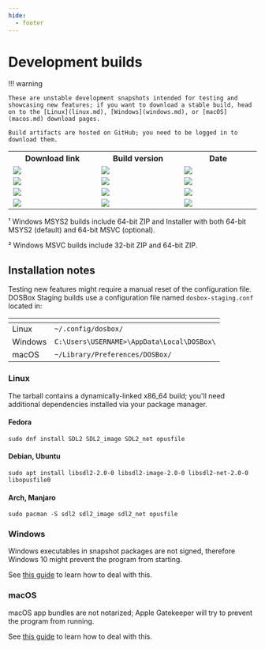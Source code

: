 ```yaml
---
hide:
  - footer
---
```


# Development builds

<script>

function set_build_version(gh_api_artifacts, os_name) {
    fetch(gh_api_artifacts)
        .then(response => {
            if (response.status !== 200)
                return;

            response.json().then(data => {
                let changelog = data.artifacts
                    .find(a => a.name.startsWith("changelog-"));

                if (changelog === undefined)
                    return;

                let n = changelog.name.length;
                let version = changelog.name.substring(10, n - 4);
                let version_el = document.getElementById(os_name + "-build-version");
                version_el.textContent = version;
            });
        })
        .catch(err => {
            console.log('Fetch Error :-S', err);
        });
}

// Fetch build status using GitHub API and update HTML
function set_ci_status(workflow_file, os_name, description, page = 1) {

    // GitHub has strict rate-limits for anonymous users: 60 requests per hour;
    // We request 100 results per page (max allowed); main builds are very
    // likely to be included in the first page anyway.
    if (page > 10) {
        return;
    }

    let per_page = 100;
    let gh_api_url = "https://api.github.com/repos/dosbox-staging/dosbox-staging/";
    fetch(gh_api_url + "actions/workflows/" + workflow_file + "/runs" +
          "?page=" + page + "&per_page=" + per_page)
        .then(response => {

            // Handle HTTP error
            if (response.status !== 200) {
                console.log("Looks like there was a problem." +
                            "Status Code: " + response.status);
                return;
            }

            response.json().then(data => {

                console.log(data.workflow_runs);

                let status = data.workflow_runs
                    .filter(run => run.head_branch == "main")
                    .filter(run => run.event == "push")
                    .find(run => run.conclusion == "success");

                // If result not found, query the next page
                if (status == undefined) {
                    set_ci_status(workflow_file, os_name, description, page + 1);
                    return;
                }

                // Update HTML elements
                let build_link = document.createElement("a");
                build_link.textContent = description;
                build_link.setAttribute("href", status.html_url);
                let build_link_tr_el = document.getElementById(os_name + "-build-link");
                build_link_tr_el.innerHTML = '';
                build_link_tr_el.appendChild(build_link);

                let build_date = new Date(status.updated_at);
                let date_el = document.getElementById(os_name + "-build-date");
                date_el.textContent = build_date.toUTCString();

                set_build_version(status.artifacts_url, os_name);
            });
        })
        .catch(err => {
            console.log('Fetch Error :-S', err);
        });
}

document.addEventListener("DOMContentLoaded", () => {
    set_ci_status("linux.yml", "linux", "Linux");
    set_ci_status("macos.yml", "macos", "macOS");
    set_ci_status("windows-msys2.yml", "msys2", "Windows MSYS2 builds ¹");
    set_ci_status("windows-msvc.yml", "windows", "Windows MSVC builds ²");
});

</script>


!!! warning

    These are unstable development snapshots intended for testing and showcasing new features; if you want to download a stable build, head on to the [Linux](linux.md), [Windows](windows.md), or [macOS](macos.md) download pages.

    Build artifacts are hosted on GitHub; you need to be logged in to download them.


<div class="compact">
<table>
  <tr>
    <th style="width: 260px">Download link</th>
    <th style="width: 260px">Build version</th>
    <th style="width: 260px">Date</th>
  </tr>
  <tr>
    <td id="linux-build-link">
      <img style="margin:auto;margin-left:0.1em;" src="../images/dots.svg">
    </td>
    <td id="linux-build-version">
      <img style="margin:auto;margin-left:0.1em;" src="../images/dots.svg">
    </td>
    <td id="linux-build-date">
      <img style="margin:auto;margin-left:0.1em;" src="../images/dots.svg">
    </td>
  </tr>
  <tr>
    <td id="macos-build-link">
      <img style="margin:auto;margin-left:0.1em;" src="../images/dots.svg">
    </td>
    <td id="macos-build-version">
      <img style="margin:auto;margin-left:0.1em;" src="../images/dots.svg">
    </td>
    <td id="macos-build-date">
      <img style="margin:auto;margin-left:0.1em;" src="../images/dots.svg">
    </td>
  </tr>
  <tr>
    <td id="msys2-build-link">
      <img style="margin:auto;margin-left:0.1em;" src="../images/dots.svg">
    </td>
    <td id="msys2-build-version">
      <img style="margin:auto;margin-left:0.1em;" src="../images/dots.svg">
    </td>
    <td id="msys2-build-date">
      <img style="margin:auto;margin-left:0.1em;" src="../images/dots.svg">
    </td>
  </tr>
  <tr>
    <td id="windows-build-link">
      <img style="margin:auto;margin-left:0.1em;" src="../images/dots.svg">
    </td>
    <td id="windows-build-version">
      <img style="margin:auto;margin-left:0.1em;" src="../images/dots.svg">
    </td>
    <td id="windows-build-date">
      <img style="margin:auto;margin-left:0.1em;" src="../images/dots.svg">
    </td>
  </tr>
</table>
</div>

¹ Windows MSYS2 builds include 64-bit ZIP and Installer with both 64-bit MSYS2
(default) and 64-bit MSVC (optional).

² Windows MSVC builds include 32-bit ZIP and 64-bit ZIP.

## Installation notes

Testing new features might require a manual reset of the configuration
file.  DOSBox Staging builds use a configuration file named
`dosbox-staging.conf` located in:

<div class="compact" markdown>

| <!-- --> | <!-- --> |
|----------|----------|
| Linux    | `~/.config/dosbox/` |
| Windows  | `C:\Users\USERNAME>\AppData\Local\DOSBox\` |
| macOS    | `~/Library/Preferences/DOSBox/` |

</div>


### Linux

The tarball contains a dynamically-linked x86_64 build; you'll need additional
dependencies installed via your package manager.

#### Fedora

    sudo dnf install SDL2 SDL2_image SDL2_net opusfile

#### Debian, Ubuntu

    sudo apt install libsdl2-2.0-0 libsdl2-image-2.0-0 libsdl2-net-2.0-0 libopusfile0

#### Arch, Manjaro

    sudo pacman -S sdl2 sdl2_image sdl2_net opusfile

### Windows

Windows executables in snapshot packages are not signed, therefore Windows 10
might prevent the program from starting.

See [this guide](windows.md#microsoft-defender-smartscreen) to learn how to deal with this.


### macOS

macOS app bundles are not notarized; Apple Gatekeeper will try to prevent
the program from running.

See [this guide](macos.md#apple-gatekeeper) to learn how to deal with
this.
